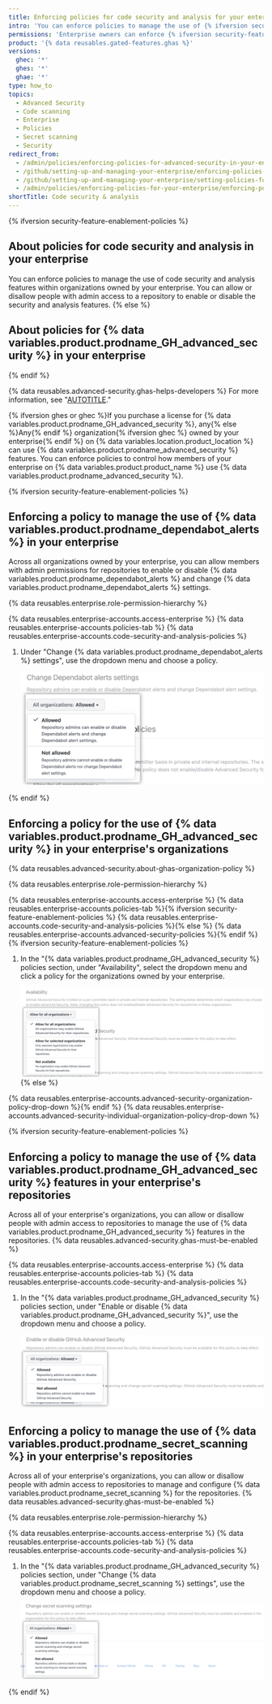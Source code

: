 ```yaml
---
title: Enforcing policies for code security and analysis for your enterprise
intro: 'You can enforce policies to manage the use of {% ifversion security-feature-enablement-policies %}code security and analysis{% else %}{% data variables.product.prodname_GH_advanced_security %}{% endif %} features within your enterprise''s organizations.'
permissions: 'Enterprise owners can enforce {% ifversion security-feature-enablement-policies %}code security and analysis{% endif %} policies for {% data variables.product.prodname_GH_advanced_security %} in an enterprise.'
product: '{% data reusables.gated-features.ghas %}'
versions:
  ghec: '*'
  ghes: '*'
  ghae: '*'
type: how_to
topics:
  - Advanced Security
  - Code scanning
  - Enterprise
  - Policies
  - Secret scanning
  - Security
redirect_from:
  - /admin/policies/enforcing-policies-for-advanced-security-in-your-enterprise
  - /github/setting-up-and-managing-your-enterprise/enforcing-policies-for-advanced-security-in-your-enterprise-account
  - /github/setting-up-and-managing-your-enterprise/setting-policies-for-organizations-in-your-enterprise-account/enforcing-policies-for-advanced-security-in-your-enterprise-account
  - /admin/policies/enforcing-policies-for-your-enterprise/enforcing-policies-for-advanced-security-in-your-enterprise
shortTitle: Code security & analysis
---
```

{% ifversion security-feature-enablement-policies %}
## About policies for code security and analysis in your enterprise

You can enforce policies to manage the use of code security and analysis features within organizations owned by your enterprise. You can allow or disallow people with admin access to a repository to enable or disable the security and analysis features.
{% else %}
## About policies for {% data variables.product.prodname_GH_advanced_security %} in your enterprise
{% endif %}

{% data reusables.advanced-security.ghas-helps-developers %} For more information, see "[AUTOTITLE](/get-started/learning-about-github/about-github-advanced-security)."

{% ifversion ghes or ghec %}If you purchase a license for {% data variables.product.prodname_GH_advanced_security %}, any{% else %}Any{% endif %} organization{% ifversion ghec %} owned by your enterprise{% endif %} on {% data variables.location.product_location %} can use {% data variables.product.prodname_advanced_security %} features. You can enforce policies to control how members of your enterprise on {% data variables.product.product_name %} use {% data variables.product.prodname_advanced_security %}.

{% ifversion security-feature-enablement-policies %}
## Enforcing a policy to manage the use of {% data variables.product.prodname_dependabot_alerts %} in your enterprise

Across all organizations owned by your enterprise, you can allow members with admin permissions for repositories to enable or disable {% data variables.product.prodname_dependabot_alerts %} and change {% data variables.product.prodname_dependabot_alerts %} settings.

{% data reusables.enterprise.role-permission-hierarchy %}

{% data reusables.enterprise-accounts.access-enterprise %}
{% data reusables.enterprise-accounts.policies-tab %}
{% data reusables.enterprise-accounts.code-security-and-analysis-policies %}
1. Under "Change {% data variables.product.prodname_dependabot_alerts %} settings", use the dropdown menu and choose a policy.

   ![Screenshot of "Change Dependabot alert settings" dropdown](/assets/images/help/enterprises/change-dependabot-alerts-settings.png)

{% endif %}

## Enforcing a policy for the use of {% data variables.product.prodname_GH_advanced_security %} in your enterprise's organizations

{% data reusables.advanced-security.about-ghas-organization-policy %}

{% data reusables.enterprise.role-permission-hierarchy %}

{% data reusables.enterprise-accounts.access-enterprise %}
{% data reusables.enterprise-accounts.policies-tab %}{% ifversion security-feature-enablement-policies %}
{% data reusables.enterprise-accounts.code-security-and-analysis-policies %}{% else %}
{% data reusables.enterprise-accounts.advanced-security-policies %}{% endif %}{% ifversion security-feature-enablement-policies %}
1. In the "{% data variables.product.prodname_GH_advanced_security %} policies section, under "Availability", select the dropdown menu and click a policy for the organizations owned by your enterprise.

   ![Screenshot of "Availability" dropdown](/assets/images/help/enterprises/advanced-security-policies-availability.png){% else %}

{% data reusables.enterprise-accounts.advanced-security-organization-policy-drop-down %}{% endif %}
{% data reusables.enterprise-accounts.advanced-security-individual-organization-policy-drop-down %}

{% ifversion security-feature-enablement-policies %}
## Enforcing a policy to manage the use of {% data variables.product.prodname_GH_advanced_security %} features in your enterprise's repositories

Across all of your enterprise's organizations, you can allow or disallow people with admin access to repositories to manage the use of {% data variables.product.prodname_GH_advanced_security %} features in the repositories. {% data reusables.advanced-security.ghas-must-be-enabled %}

{% data reusables.enterprise-accounts.access-enterprise %}
{% data reusables.enterprise-accounts.policies-tab %}
{% data reusables.enterprise-accounts.code-security-and-analysis-policies %}
1. In the "{% data variables.product.prodname_GH_advanced_security %} policies section, under "Enable or disable {% data variables.product.prodname_GH_advanced_security %}", use the dropdown menu and choose a policy.

   ![Screenshot of the "Enable or disable {% data variables.product.prodname_GH_advanced_security %}" dropdown](/assets/images/help/enterprises/advanced-security-policies-enable-or-disable.png)

## Enforcing a policy to manage the use of {% data variables.product.prodname_secret_scanning %} in your enterprise's repositories

Across all of your enterprise's organizations, you can allow or disallow people with admin access to repositories to manage and configure {% data variables.product.prodname_secret_scanning %} for the repositories. {% data reusables.advanced-security.ghas-must-be-enabled %}

{% data reusables.enterprise.role-permission-hierarchy %}

{% data reusables.enterprise-accounts.access-enterprise %}
{% data reusables.enterprise-accounts.policies-tab %}
{% data reusables.enterprise-accounts.code-security-and-analysis-policies %}
1. In the "{% data variables.product.prodname_GH_advanced_security %} policies section, under "Change {% data variables.product.prodname_secret_scanning %} settings", use the dropdown menu and choose a policy.

   ![Screenshot of the "Change {% data variables.product.prodname_secret_scanning %} settings" dropdown](/assets/images/help/enterprises/advanced-security-policies-secret-scanning.png)

{% endif %}
